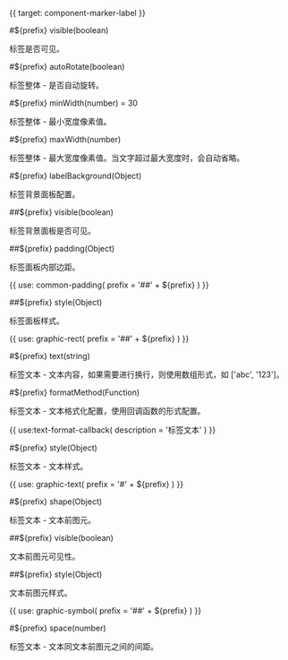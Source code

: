 {{ target: component-marker-label }}

#${prefix} visible(boolean)

标签是否可见。

#${prefix} autoRotate(boolean)

标签整体 - 是否自动旋转。

#${prefix} minWidth(number) = 30

标签整体 - 最小宽度像素值。

#${prefix} maxWidth(number)

标签整体 - 最大宽度像素值。当文字超过最大宽度时，会自动省略。

#${prefix} labelBackground(Object)

标签背景面板配置。

##${prefix} visible(boolean)

标签背景面板是否可见。

##${prefix} padding(Object)

标签面板内部边距。

{{ use: common-padding(
  prefix = '##' + ${prefix}
) }}

##${prefix} style(Object)

标签面板样式。

{{ use: graphic-rect(
  prefix = '##' + ${prefix}
) }}

#${prefix} text(string)

标签文本 - 文本内容，如果需要进行换行，则使用数组形式，如 ['abc', '123']。

#${prefix} formatMethod(Function)

标签文本 - 文本格式化配置，使用回调函数的形式配置。

{{ use:text-format-callback(
  description = '标签文本'
) }}

#${prefix} style(Object)

标签文本 - 文本样式。

{{ use: graphic-text(
  prefix = '#' + ${prefix}
) }}

#${prefix} shape(Object)

标签文本 - 文本前图元。


##${prefix} visible(boolean)

文本前图元可见性。

##${prefix} style(Object)

文本前图元样式。

{{ use: graphic-symbol(
  prefix = '##' + ${prefix}
) }}

#${prefix} space(number)

标签文本 - 文本同文本前图元之间的间距。










